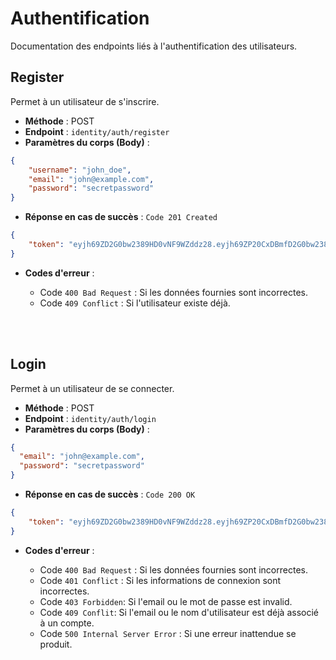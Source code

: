 # Authentification

Documentation des endpoints liés à l'authentification des utilisateurs.

## Register

Permet à un utilisateur de s'inscrire.

- **Méthode** : POST
- **Endpoint** : `identity/auth/register`
- **Paramètres du corps (Body)** :

```json
{
    "username": "john_doe",
    "email": "john@example.com",
    "password": "secretpassword"
}
```
- **Réponse en cas de succès** : `Code 201 Created`
```json
{
    "token": "eyjh69ZD2G0bw2389HD0vNF9WZddz28.eyjh69ZP20CxDBmfD2G0bw2389HDP20CxDBmf0vNF9WZddz28.egfSdsHJHhHPMQAaeQn_389HDP_89HD0vqNF9WdDda_g"
}
```


- **Codes d'erreur** :

  - Code `400 Bad Request` : Si les données fournies sont incorrectes.
  - Code `409 Conflict` : Si l'utilisateur existe déjà.

<br><br>
## Login

Permet à un utilisateur de se connecter.

- **Méthode** : POST
- **Endpoint** : `identity/auth/login`
- **Paramètres du corps (Body)** :

```json
{
  "email": "john@example.com",
  "password": "secretpassword"
}
```
- **Réponse en cas de succès** : `Code 200 OK`
```json
{
    "token": "eyjh69ZD2G0bw2389HD0vNF9WZddz28.eyjh69ZP20CxDBmfD2G0bw2389HDP20CxDBmf0vNF9WZddz28.egfSdsHJHhHPMQAaeQn_389HDP_89HD0vqNF9WdDda_g"
}
```


- **Codes d'erreur** :

  - Code `400 Bad Request` : Si les données fournies sont incorrectes.
  - Code `401 Conflict` : Si les informations de connexion sont incorrectes.
  - Code `403 Forbidden`: Si l'email ou le mot de passe est invalid.
  - Code `409 Conflit`: Si l'email ou le nom d'utilisateur est déjà associé à un compte.
  - Code `500 Internal Server Error` : Si une erreur inattendue se produit.